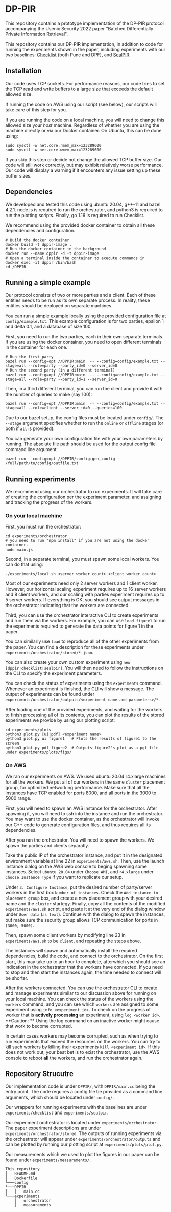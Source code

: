 # DP-PIR

This repository contains a prototype implementation of the DP-PIR protocol accompanying
the Usenix Security 2022 paper "Batched Differentially Private Information Retrieval".

This repository contains our DP-PIR implementation, in addition to code for running
the experiments shown in the paper, including experiments with our two baselines:
[Checklist](https://github.com/dimakogan/checklist) (both Punc and DPF), and
[SealPIR](https://github.com/microsoft/SealPIR).

## Installation

Our code uses TCP sockets. For performance reasons, our code tries to set the TCP
read and write buffers to a large size that exceeds the default allowed size.

If running the code on AWS using our script (see below), our scripts will take care
of this step for you.

If you are running the code on a local machine, you will need to change this allowed
size your *host* machine. Regardless of whether you are using the machine directly or
via our Docker container. On Ubuntu, this can be done using:
```
sudo sysctl -w net.core.rmem_max=123289600
sudo sysctl -w net.core.wmem_max=123289600
```

If you skip this step or decide not change the allowed TCP buffer size. Our code will
still work correctly, but may exhibit relatively worse performance. Our code will display
a warning if it encounters any issue setting up these buffer sizes.

## Dependencies

We developed and tested this code using ubuntu 20.04, g++-11 and bazel 4.2.1.
node.js is required to run the orchestrator, and python3 is required to run the
plotting scripts. Finally, go 1.16 is required to run Checklist.

We recommend using the provided docker container to obtain all these dependencies
and configuration.

```
# Build the docker container
docker build -t dppir-image .
# Run the docker container in the background
docker run --name dppir -d -t dppir-image
# Open a terminal inside the container to execute commands in
docker exec -it dppir /bin/bash
cd /DPPIR
```

## Running a simple example

Our protocol consists of two or more parties and a client. Each of these entities needs
to be run as its own separate process. In reality, these entities should be deployed on
separate machines.

You can run a simple example locally using the provided configuration file at `config/example.txt`.
This example configuration is for two parties, epsilon 1 and delta 0.1, and a database of size
100.

First, you need to run the two parties, each in their own separate terminals. If you are using
the docker container, you need to open different terminals in the container for each one.
```
# Run the first party
bazel run --config=opt //DPPIR:main  -- --config=config/example.txt --stage=all --role=party --party_id=0 --server_id=0
# Run the second party (in a different terminal)
bazel run --config=opt //DPPIR:main  -- --config=config/example.txt --stage=all --role=party --party_id=1 --server_id=0
```

Then, in a third different terminal, you can run the client and provide it with the number
of queries to make (say 100):
```
bazel run --config=opt //DPPIR:main  -- --config=config/example.txt --stage=all --role=client --server_id=0 --queries=100
```

Due to our bazel setup, the config files must be located under `config/`. The `--stage` argument
specifies whether to run the `online` or `offline` stages (or both if `all` is provided).

You can generate your own configuration file with your own parameters by running. The absolute
file path should be used for the output config file command line argument:
```
bazel run --config=opt //DPPIR/config:gen_config -- /full/path/to/config/outfile.txt
```

## Running experiments
We recommend using our orchestrator to run experiments. It will take care of
creating the configuration per the experiment parameter, and assigning and tracking
the progress of the workers.

### On your local machine
First, you must run the orchestrator:
```
cd experiments/orchestrator
# you need to run "npm install" if you are not using the docker container.
node main.js
```

Second, in a separate terminal, you must spawn some local workers. You can do that using:
```
./experiments/local.sh <server worker count> <client worker count>
```

Most of our experiments need only 2 server workers and 1 client worker. However,
our horizontal scaling experiment requires up to 16 server workers and 8 client workers,
and our scaling with parties experiment requires up to 5 server workers. If everything is OK,
you should see output messages in the orchestrator indicating that the workers are connected.

Third, you can use the orchestrator interactive CLI to create experiments and run
them via the workers. For example, you can use `load figure1` to run the experiments
required to generate the data points for figure 1 in the paper.

You can similarly use `load` to reproduce all of the other experiments from the paper.
You can find a description for these experiments under `experiments/orchestrator/stored/*.json`.

You can also create your own custom experiment using `new [dppir|checklist|sealpir]`. You
will then need to follow the instructions on the CLI to specify the experiment parameters.

You can check the status of experiments using the `experiments` command. Whenever
an experiment is finished, the CLI will show a message. The output of experiments
can be found under `experiments/orchestrator/outputs/<experiment-name-and-parameters>/*`.

After loading one of the provided experiments, and waiting for the workers to finish processing
all of its contents, you can plot the results of the stored experiments we provide by using our plotting script:
```
cd experiments/plots
python3 plot.py [ui|pdf] <experiment name>
python3 plot.py ui figure1   # Plots the results of figure1 to the screen
python3 plot.py pdf figure2  # Outputs figure2's plot as a pgf file under experiments/plots/figs/
```

### On AWS
We ran our experiments on AWS. We used ubuntu 20.04 r4.xlarge machines for all the workers.
We put all of our workers in the same `cluster` placement group, for optimized networking
performance. Make sure that all the instances have TCP enabled for ports 8000, and all
ports in the 3000 to 5000 range.

First, you will need to spawn an AWS instance for the orchestrator. After spawning it,
you will need to ssh into the instance and run the orchestrator. You may want to use
the docker container, as the orchestrator will invoke our C++ code to generate configuration
files, and thus requires all its dependencies.

After you ran the orchestrator. You will need to spawn the workers. We spawn the parties
and clients separatly.

Take the public IP of the orchestrator instance, and put it in the designated environment
variable at line 22 in `experiments/aws.sh`. Then, use the launch instance dialog on the
AWS web console to beging spawning some instances. Select `ubuntu 20.04` under `Choose AMI`,
and `r4.xlarge` under `Choose Instance Type` if you want to replicate our setup.

Under `3. Configure Instance`, put the desired number of party/server workers in the
first box `Number of instances`. Check the `Add instance to placement group` box,
and create a new placement group with your desired name and the `cluster` startegy.
Finally, copy all the contents of the modified `experiments/aws.sh` script, and paste it
at the very end of the dialog window under `User data` (`as text`). Continue with the dialog
to spawn the instances, but make sure the security group allows TCP communication
for ports in `[3000, 5000)`.

Then, spawn some client workers by modifying line 23 in `experiments/aws.sh` to
be `client`, and repeating the steps above.

The instances will spawn and automatically install the required dependencies, build
the code, and connect to the orchestrator. On the first start, this may take up to an
hour to complete, afterwhich you should see an indication in the orchestrator that the
workers have connected. If you need to stop and then start the instances again, the time needed
to connect will be shorter.

After the workers connected. You can use the orchestrator CLI to create and manage experiments
similar to our discussion above for running on your local machine. You can check the status of the
workers using the `workers` command, and you can see which `workers` are assigned to some experiment
using `info <experiment id>`. To check on the progress of worker that is **actively processing** an experiment,
using `log <worker id>`. **Caution: ** Using the log command on an inactive worker might cause that work to become corrupted.

In certain cases workers may become corrupted, such as when trying to run experiments that exceed the resources on the workers.
You can try to kill such workers by killing their experiments `kill <experiment id>`. If this does not work out, your best bet
is to exist the orchestrator, use the AWS console to reboot **all** the workers, and run the orchestrator again.

## Repository Strucutre

Our implementation code is under `DPPIR/`, with `DPPIR/main.cc` being the entry point.
The code requires a config file be provided as a command line arguments, which
should be located under `config/`.

Our wrappers for running experiments with the baselines are under `experiments/checklist`
and `experiments/sealpir`.

Our experiment orchestrator is located under `experiments/orchestrator`. The paper experiment
descriptions are under `experiments/orchestrator/stored`. The outputs of running experiments via
the orchestrator will appear under `experiments/orchestrator/outputs` and can be plotted by running
our plotting script at `experiments/plots/plot.py`.

Our measurements which we used to plot the figures in our paper can be found under
`experiments/measurements/`.

```
This repository
│   README.md
│   Dockerfile
└───config
└───DPPIR
│   │   main.cc
└───experiments
    │   orchestrator
    │   measurements
```
